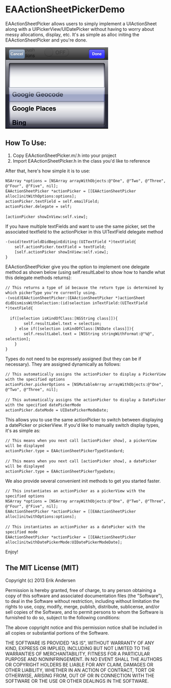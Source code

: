 EAActionSheetPickerDemo
=======================

EAActionSheetPicker allows users to simply implement a UIActionSheet along with a UIPickerView/UIDatePicker without having to worry about messy allocations, display, etc. It's as simple as alloc initing the EAActionSheetPicker and you're done.

![Example Image](https://github.com/EckyZero/EAActionSheetPickerDemo/blob/master/EAActionSheetPickerDemo/Screenshot.png)

How To Use:
-----------

1. Copy EAActionSheetPicker.m/.h into your project
2. Import EAActionSheetPicker.h in the class you'd like to reference

After that, here's how simple it is to use:

    NSArray *options = [NSArray arrayWithObjects:@"One", @"Two", @"Three", @"Four", @"Five", nil];
    EAActionSheetPicker *actionPicker = [[EAActionSheetPicker alloc]initWithOptions:options];
    actionPicker.textField = self.emailField;
    actionPicker.delegate = self;

    [actionPicker showInView:self.view];
    
If you have multiple textFields and want to use the same picker, set the associated textfield to the actionPicker in this UITextField delegate method

    -(void)textFieldDidBeginEditing:(UITextField *)textField{
        self.actionPicker.textField = textField;
        [self.actionPicker showInView:self.view];
    }
    
EAActionSheetPicker give you the option to implement one delegate method as shown below (using self.resultLabel to show how to handle what this delegate methods returns):

    // This returns a type of id because the return type is determined by which pickerType you're currently using. 
    -(void)EAActionSheetPicker:(EAActionSheetPicker *)actionSheet didDismissWithSelection:(id)selection inTextField:(UITextField *)textField{
    
      if([selection isKindOfClass:[NSString class]]){
            self.resultLabel.text = selection;
        } else if([selection isKindOfClass:[NSDate class]]){
            self.resultLabel.text = [NSString stringWithFormat:@"%@", selection];
        }
    }

Types do not need to be expressely assigned (but they can be if necessary). They are assigned dynamically as follows:

    // This automatically assigns the actionPicker to display a PickerView with the specified options
    actionPicker.pickerOptions = [NSMutableArray arrayWithObjects:@"One", @"Two", @"Three", nil];
    
    // This automatically assigns the actionPicker to display a DatePicker with the specified datePickerMode
    actionPicker.dateMode = UIDatePickerModeDate;
    
This allows you to use the same actionPicker to switch between displaying a datePicker or pickerView. If you'd like to manually switch display types, it's as simple as:
    
    // This means when you next call [actionPicker show], a pickerView will be displayed
    actionPicker.type = EAActionSheetPickerTypeStandard;
    
    // This means when you next call [actionPicker show], a datePicker will be displayed
    actionPicker.type = EAActionSheetPickerTypeDate;
    
We also provide several convenient init methods to get you started faster.

    // This instantiates an actionPicker as a pickerView with the specified options
    NSArray *options = [NSArray arrayWithObjects:@"One", @"Two", @"Three", @"Four", @"Five", nil];
    EAActionSheetPicker *actionPicker = [[EAActionSheetPicker alloc]initwithOptions:options];
    
    // This instantiates an actionPicker as a datePicker with the specified mode
    EAActionSheetPicker *actionPicker = [[EAActionSheetPicker alloc]initwithDatePickerMode:UIDatePickerModeDate];
    
Enjoy!
    

The MIT License (MIT)
---------------------

Copyright (c) 2013 Erik Andersen

Permission is hereby granted, free of charge, to any person obtaining a copy
of this software and associated documentation files (the "Software"), to deal
in the Software without restriction, including without limitation the rights
to use, copy, modify, merge, publish, distribute, sublicense, and/or sell
copies of the Software, and to permit persons to whom the Software is
furnished to do so, subject to the following conditions:

The above copyright notice and this permission notice shall be included in
all copies or substantial portions of the Software.

THE SOFTWARE IS PROVIDED "AS IS", WITHOUT WARRANTY OF ANY KIND, EXPRESS OR
IMPLIED, INCLUDING BUT NOT LIMITED TO THE WARRANTIES OF MERCHANTABILITY,
FITNESS FOR A PARTICULAR PURPOSE AND NONINFRINGEMENT. IN NO EVENT SHALL THE
AUTHORS OR COPYRIGHT HOLDERS BE LIABLE FOR ANY CLAIM, DAMAGES OR OTHER
LIABILITY, WHETHER IN AN ACTION OF CONTRACT, TORT OR OTHERWISE, ARISING FROM,
OUT OF OR IN CONNECTION WITH THE SOFTWARE OR THE USE OR OTHER DEALINGS IN
THE SOFTWARE.
